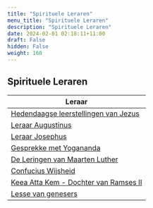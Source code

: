 ```yaml
---
title: "Spirituele Leraren"
menu_title: "Spirituele Leraren"
description: "Spirituele Leraren"
date: 2024-02-01 02:18:11+11:00
draft: False
hidden: False
weight: 160
---
```

## Spirituele Leraren

| **Leraar**
|---
| [Hedendaagse leerstellingen van Jezus](/3-nl-jesus-messages/3-5-nl-jesus-cont-teachings/)
| [Leraar Augustinus](/16-nl-spiritual-teachers/16-2-nl-augustine/)
| [Leraar Josephus](/16-nl-spiritual-teachers/16-3-nl-josephus/)
| [Gesprekke met Yogananda](/16-nl-spiritual-teachers/16-4-nl-yogananda/)
| [De Leringen van Maarten Luther](/16-nl-spiritual-teachers/16-5-nl-martin-luther/)
| [Confucius Wijsheid](/16-nl-spiritual-teachers/16-6-nl-confucius/)
| [Keea Atta Kem - Dochter van Ramses II](/16-nl-spiritual-teachers/16-7-nl-keea-atta-kem/)
| [Lesse van genesers](/16-nl-spiritual-teachers/16-8-nl-lessons-from-healers/)
